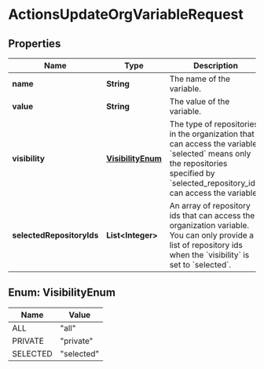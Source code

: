 

# ActionsUpdateOrgVariableRequest


## Properties

| Name | Type | Description | Notes |
|------------ | ------------- | ------------- | -------------|
|**name** | **String** | The name of the variable. |  [optional] |
|**value** | **String** | The value of the variable. |  [optional] |
|**visibility** | [**VisibilityEnum**](#VisibilityEnum) | The type of repositories in the organization that can access the variable. &#x60;selected&#x60; means only the repositories specified by &#x60;selected_repository_ids&#x60; can access the variable. |  [optional] |
|**selectedRepositoryIds** | **List&lt;Integer&gt;** | An array of repository ids that can access the organization variable. You can only provide a list of repository ids when the &#x60;visibility&#x60; is set to &#x60;selected&#x60;. |  [optional] |



## Enum: VisibilityEnum

| Name | Value |
|---- | -----|
| ALL | &quot;all&quot; |
| PRIVATE | &quot;private&quot; |
| SELECTED | &quot;selected&quot; |



